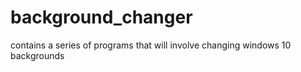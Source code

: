 # background_changer
contains a series of programs that will involve changing windows 10 backgrounds
